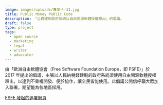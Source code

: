 ```yaml
---
image: images/uploads/專案卡-11.jpg
title: Public Money Public Code
description: 「公費建制政府系統以自由開源軟體授權釋出」的倡議。
draft: false
type: project
tags:
  - open source
  - marketing
  - legal
  - writer
  - advocator
---
```

由「歐洲自由軟體協會（Free Software Foundation Europe，即 FSFE）」於 2017 年提出的倡議，主張以人民納稅錢建制的政府系統須使用自由開源軟體授權釋出，以達到不重複開發、便於協作，讓全民皆能使用。此倡議公開信呼籲大眾加入聯署，期望能為各地區採用。

[FSFE 發起的連署網頁](https://publiccode.eu/zh-tw/)